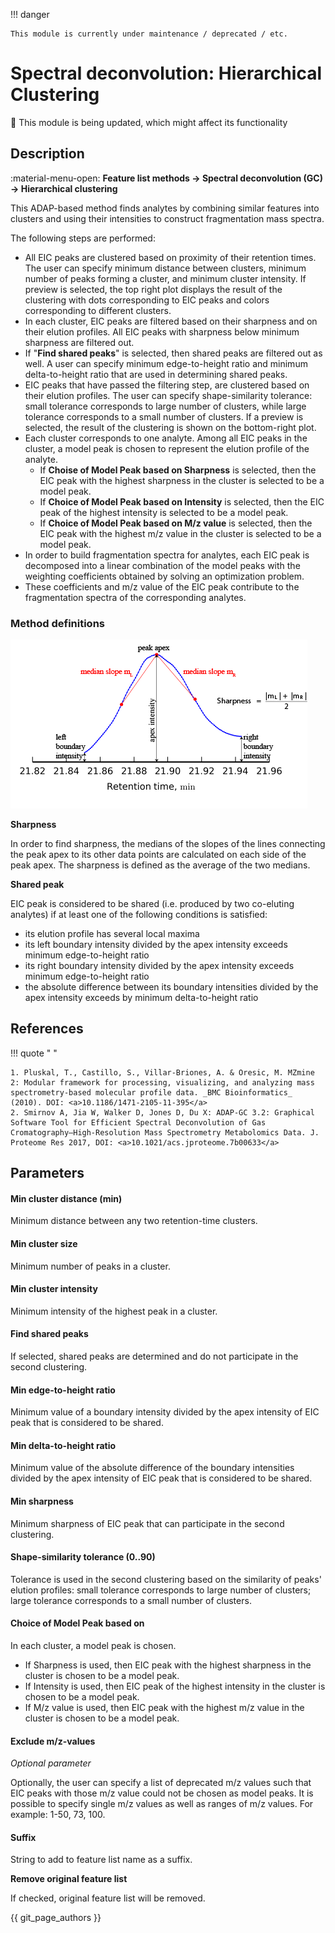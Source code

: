 !!! danger

    This module is currently under maintenance / deprecated / etc.

# **Spectral deconvolution: Hierarchical Clustering**

:construction: This module is being updated, which might affect its functionality

## **Description**

:material-menu-open: **Feature list methods → Spectral deconvolution (GC) → Hierarchical clustering**

This ADAP-based method finds analytes by combining similar features into clusters and using their intensities to construct fragmentation mass spectra. 

The following steps are performed:

- All EIC peaks are clustered based on proximity of their retention times. The user can specify minimum distance between clusters, minimum number of peaks forming a cluster, and minimum cluster intensity. If preview is selected, the top right plot displays the result of the clustering with dots corresponding to EIC peaks and colors corresponding to different clusters. 
- In each cluster, EIC peaks are filtered based on their sharpness and on their elution profiles. All EIC peaks with sharpness below minimum sharpness are filtered out. 
- If "**Find shared peaks**" is selected, then shared peaks are filtered out as well. A user can specify minimum edge-to-height ratio and minimum delta-to-height ratio that are used in determining shared peaks. 
- EIC peaks that have passed the filtering step, are clustered based on their elution profiles. The user can specify shape-similarity tolerance: small tolerance corresponds to large number of clusters, while large tolerance corresponds to a small number of clusters. If a preview is selected, the result of the clustering is shown on the bottom-right plot. 
- Each cluster corresponds to one analyte. Among all EIC peaks in the cluster, a model peak is chosen to represent the elution profile of the analyte. 
    - If **Choise of Model Peak based on Sharpness** is selected, then the EIC peak with the highest sharpness in the cluster is selected to be a model peak. 
    - If **Choice of Model Peak based on Intensity** is selected, then the EIC peak of the highest intensity is selected to be a model peak. 
    - If **Choice of Model Peak based on M/z value** is selected, then the EIC peak with the highest m/z value in the cluster is selected to be a model peak.
- In order to build fragmentation spectra for analytes, each EIC peak is decomposed into a linear combination of the model peaks with the weighting coefficients obtained by solving an optimization problem. 
- These coefficients and m/z value of the EIC peak contribute to the fragmentation spectra of the corresponding analytes.

### **Method definitions**

![Peak-definitions](peak.png)

**Sharpness**

In order to find sharpness, the medians of the slopes of the lines connecting the peak apex to its other data points are calculated on each side of the peak apex. The sharpness is defined as the average of the two medians.

**Shared peak**

EIC peak is considered to be shared (i.e. produced by two co-eluting analytes) if at least one of the following conditions is satisfied:

- its elution profile has several local maxima
- its left boundary intensity divided by the apex intensity exceeds minimum edge-to-height ratio
- its right boundary intensity divided by the apex intensity exceeds minimum edge-to-height ratio
- the absolute difference between its boundary intensities divided by the apex intensity exceeds by minimum delta-to-height ratio

## **References**

!!! quote " "

    1. Pluskal, T., Castillo, S., Villar-Briones, A. & Oresic, M. MZmine 2: Modular framework for processing, visualizing, and analyzing mass spectrometry-based molecular profile data. _BMC Bioinformatics_ (2010). DOI: <a>10.1186/1471-2105-11-395</a>
    2. Smirnov A, Jia W, Walker D, Jones D, Du X: ADAP-GC 3.2: Graphical Software Tool for Efficient Spectral Deconvolution of Gas Cromatography—High-Resolution Mass Spectrometry Metabolomics Data. J. Proteome Res 2017, DOI: <a>10.1021/acs.jproteome.7b00633</a>

## **Parameters**

#### **Min cluster distance (min)**

Minimum distance between any two retention-time clusters.

#### **Min cluster size**

Minimum number of peaks in a cluster.

#### **Min cluster intensity**

Minimum intensity of the highest peak in a cluster.

#### **Find shared peaks**

If selected, shared peaks are determined and do not participate in the second clustering.

#### **Min edge-to-height ratio**

Minimum value of a boundary intensity divided by the apex intensity of EIC peak that is considered to be shared.

#### **Min delta-to-height ratio**

Minimum value of the absolute difference of the boundary intensities divided by the apex intensity of EIC peak that is considered to be shared.

#### **Min sharpness**

Minimum sharpness of EIC peak that can participate in the second clustering.

#### **Shape-similarity tolerance (0..90)**

Tolerance is used in the second clustering based on the similarity of peaks' elution profiles: small tolerance corresponds to large number of clusters; large tolerance corresponds to a small number of clusters.

#### **Choice of Model Peak based on**

In each cluster, a model peak is chosen. 

- If Sharpness is used, then EIC peak with the highest sharpness in the cluster is chosen to be a model peak. 
- If Intensity is used, then EIC peak of the highest intensity in the cluster is chosen to be a model peak. 
- If M/z value is used, then EIC peak with the highest m/z value in the cluster is chosen to be a model peak.

#### **Exclude m/z-values**

_Optional parameter_ 

Optionally, the user can specify a list of deprecated m/z values such that EIC peaks with those m/z value could not be chosen as model peaks. It is possible to specify single m/z values as well as ranges of m/z values. 
For example: 1-50, 73, 100.

#### **Suffix**

String to add to feature list name as a suffix.

**Remove original feature list**

If checked, original feature list will be removed.

{{ git_page_authors }}